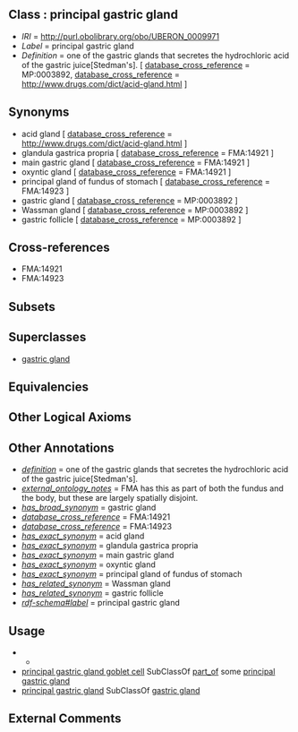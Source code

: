
## Class : principal gastric gland

 * *IRI* = http://purl.obolibrary.org/obo/UBERON_0009971
 * *Label* = principal gastric gland
 * *Definition* = one of the gastric glands that secretes the hydrochloric acid of the gastric juice[Stedman's]. [ [database_cross_reference](../../ef/oboInOwl#hasDbXref.md) = MP:0003892, [database_cross_reference](../../ef/oboInOwl#hasDbXref.md) = http://www.drugs.com/dict/acid-gland.html ]

## Synonyms

 * acid gland [ [database_cross_reference](../../ef/oboInOwl#hasDbXref.md) = http://www.drugs.com/dict/acid-gland.html ]
 * glandula gastrica propria [ [database_cross_reference](../../ef/oboInOwl#hasDbXref.md) = FMA:14921 ]
 * main gastric gland [ [database_cross_reference](../../ef/oboInOwl#hasDbXref.md) = FMA:14921 ]
 * oxyntic gland [ [database_cross_reference](../../ef/oboInOwl#hasDbXref.md) = FMA:14921 ]
 * principal gland of fundus of stomach [ [database_cross_reference](../../ef/oboInOwl#hasDbXref.md) = FMA:14923 ]
 * gastric gland [ [database_cross_reference](../../ef/oboInOwl#hasDbXref.md) = MP:0003892 ]
 * Wassman gland [ [database_cross_reference](../../ef/oboInOwl#hasDbXref.md) = MP:0003892 ]
 * gastric follicle [ [database_cross_reference](../../ef/oboInOwl#hasDbXref.md) = MP:0003892 ]

## Cross-references

 * FMA:14921
 * FMA:14923

## Subsets


## Superclasses

 * [gastric gland](../../UBERON/25/UBERON_0000325.md)

## Equivalencies


## Other Logical Axioms


## Other Annotations

 * *[definition](../../IAO/15/IAO_0000115.md)* = one of the gastric glands that secretes the hydrochloric acid of the gastric juice[Stedman's].
 * *[external_ontology_notes](../../UBPROP/12/UBPROP_0000012.md)* = FMA has this as part of both the fundus and the body, but these are largely spatially disjoint.
 * *[has_broad_synonym](../../ym/oboInOwl#hasBroadSynonym.md)* = gastric gland
 * *[database_cross_reference](../../ef/oboInOwl#hasDbXref.md)* = FMA:14921
 * *[database_cross_reference](../../ef/oboInOwl#hasDbXref.md)* = FMA:14923
 * *[has_exact_synonym](../../ym/oboInOwl#hasExactSynonym.md)* = acid gland
 * *[has_exact_synonym](../../ym/oboInOwl#hasExactSynonym.md)* = glandula gastrica propria
 * *[has_exact_synonym](../../ym/oboInOwl#hasExactSynonym.md)* = main gastric gland
 * *[has_exact_synonym](../../ym/oboInOwl#hasExactSynonym.md)* = oxyntic gland
 * *[has_exact_synonym](../../ym/oboInOwl#hasExactSynonym.md)* = principal gland of fundus of stomach
 * *[has_related_synonym](../../ym/oboInOwl#hasRelatedSynonym.md)* = Wassman gland
 * *[has_related_synonym](../../ym/oboInOwl#hasRelatedSynonym.md)* = gastric follicle
 * *[rdf-schema#label](../../el/rdf-schema#label.md)* = principal gastric gland

## Usage

 * -
 * [principal gastric gland goblet cell](../../CL/15/CL_1000315.md) SubClassOf [part_of](../../BFO/50/BFO_0000050.md) some [principal gastric gland](../../UBERON/71/UBERON_0009971.md)
 * [principal gastric gland](../../UBERON/71/UBERON_0009971.md) SubClassOf [gastric gland](../../UBERON/25/UBERON_0000325.md)

## External Comments


